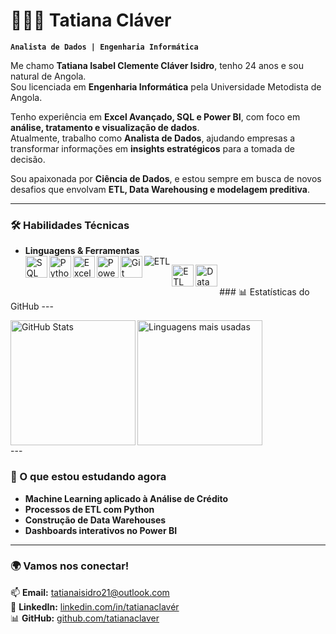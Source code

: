 # 👩🏻‍💻 Tatiana Cláver

**`Analista de Dados | Engenharia Informática`**

Me chamo **Tatiana Isabel Clemente Cláver Isidro**, tenho 24 anos e sou natural de Angola.  
Sou licenciada em **Engenharia Informática** pela Universidade Metodista de Angola.  

Tenho experiência em **Excel Avançado, SQL e Power BI**, com foco em **análise, tratamento e visualização de dados**.  
Atualmente, trabalho como **Analista de Dados**, ajudando empresas a transformar informações em **insights estratégicos** para a tomada de decisão.  

Sou apaixonada por **Ciência de Dados**, e estou sempre em busca de novos desafios que envolvam **ETL, Data Warehousing e modelagem preditiva**.  

---

### 🛠️ Habilidades Técnicas

- **Linguagens & Ferramentas**
  <br/>
  <img align="left" alt="SQL" title="SQL" width="35px" src="https://cdn.jsdelivr.net/gh/devicons/devicon/icons/mysql/mysql-original.svg"/>
  <img align="left" alt="Python" title="Python" width="35px" src="https://cdn.jsdelivr.net/gh/devicons/devicon/icons/python/python-original.svg"/>
  <img align="left" alt="Excel" title="Excel" width="35px" src="https://img.icons8.com/color/48/microsoft-excel-2019--v1.png"/>
  <img align="left" alt="Power BI" title="Power BI" width="35px" src="https://img.icons8.com/color/48/power-bi.png"/>
  <img align="left" alt="Git" title="Git" width="35px" src="https://cdn.jsdelivr.net/gh/devicons/devicon/icons/git/git-original.svg"/>
  <img align="left" alt="ETL" title="ETL" src="https://img.shields.io/badge/ETL-Process-blue?style=for-the-badge&logo=databricks&logoColor=white"/>
<img align="left" alt="ETL" title="ETL" width="35px" src="https://cdn-icons-png.flaticon.com/512/4248/4248443.png"/>

  <img align="left" alt="Data Warehouse" title="Data Warehouse" width="35px" src="https://img.icons8.com/external-flaticons-lineal-color-flat-icons/64/external-database-data-analytics-flaticons-lineal-color-flat-icons.png"/>
  
  <br/>
  <br/>
### 📊 Estatísticas do GitHub
---



<p>
  <img 
    align="left" 
    alt="GitHub Stats" 
    height="200" 
    src="https://github-readme-stats.vercel.app/api?username=tatianaclaver&show_icons=true&theme=tokyonight&include_all_commits=true&locale=pt-br" 
  />

  <img 
    align="left" 
    alt="Linguagens mais usadas" 
    height="200" 
    src="https://github-readme-stats.vercel.app/api/top-langs/?username=tatianaclaver&theme=tokyonight&layout=compact&custom_title=Tecnologias&langs_count=6" 
  />
</p>

<br clear="left"/>
---

### 🚀 O que estou estudando agora
- **Machine Learning aplicado à Análise de Crédito**  
- **Processos de ETL com Python**  
- **Construção de Data Warehouses**  
- **Dashboards interativos no Power BI**  

---

### 🌍 Vamos nos conectar!
📫 **Email:** tatianaisidro21@outlook.com  
💼 **LinkedIn:** [linkedin.com/in/tatianaclavér](#)  
📊 **GitHub:** [github.com/tatianaclaver](#)  
